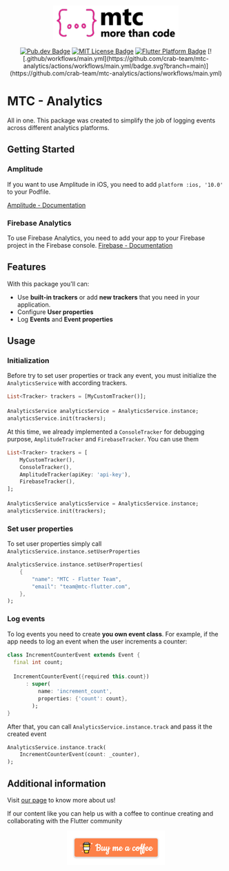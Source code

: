 <p align="center">
	<img src="https://raw.githubusercontent.com/crab-team/mtc-analytics/main/assets/mtc_logo.png" height="80" alt="MTC Logo" />
</p>

<p align="center">
    <a href="https://pub.dev/packages/mtc_analytics"><img src="https://img.shields.io/pub/v/mtc_analytics.svg" alt="Pub.dev Badge"></a>
    <a href="https://opensource.org/licenses/MIT"><img src="https://img.shields.io/badge/license-MIT-purple.svg" alt="MIT License Badge"></a>
    <a href="https://github.com/crab-team/mtc-analytics"><img src="https://img.shields.io/badge/platform-flutter-ff69b4.svg" alt="Flutter Platform Badge"></a>
    [![.github/workflows/main.yml](https://github.com/crab-team/mtc-analytics/actions/workflows/main.yml/badge.svg?branch=main)](https://github.com/crab-team/mtc-analytics/actions/workflows/main.yml)
</p>

# MTC - Analytics

All in one. This package was created to simplify the job of logging events across different analytics platforms.

## Getting Started

### Amplitude

If you want to use Amplitude in iOS, you need to add `platform :ios, '10.0'` to your Podfile.

[Amplitude - Documentation](https://www.docs.developers.amplitude.com/data/sdks/flutter/)

### Firebase Analytics

To use Firebase Analytics, you need to add your app to your Firebase project in the Firebase console.
[Firebase - Documentation](https://firebase.google.com/docs/analytics/get-started?platform=flutter)

## Features

With this package you'll can:

-   Use **built-in trackers** or add **new trackers** that you need in your application.
-   Configure **User properties**
-   Log **Events** and **Event properties**

## Usage

### Initialization

Before try to set user properties or track any event, you must initialize the `AnalyticsService` with according trackers.

```dart
List<Tracker> trackers = [MyCustomTracker()];

AnalyticsService analyticsService = AnalyticsService.instance;
analyticsService.init(trackers);
```

At this time, we already implemented a `ConsoleTracker` for debugging purpose, `AmplitudeTracker` and `FirebaseTracker`. You can use them

```dart
List<Tracker> trackers = [
    MyCustomTracker(),
    ConsoleTracker(),
    AmplitudeTracker(apiKey: 'api-key'),
    FirebaseTracker(),
];

AnalyticsService analyticsService = AnalyticsService.instance;
analyticsService.init(trackers);
```

### Set user properties

To set user properties simply call `AnalyticsService.instance.setUserProperties`

```dart
AnalyticsService.instance.setUserProperties(
    {
        "name": "MTC - Flutter Team",
        "email": "team@mtc-flutter.com",
    },
);
```

### Log events

To log events you need to create **you own event class**. For example, if the app needs to log an event when the user increments a counter:

```dart
class IncrementCounterEvent extends Event {
  final int count;

  IncrementCounterEvent({required this.count})
      : super(
          name: 'increment_count',
          properties: {'count': count},
        );
}
```

After that, you can call `AnalyticsService.instance.track` and pass it the created event

```dart
AnalyticsService.instance.track(
    IncrementCounterEvent(count: _counter),
);
```

## Additional information

Visit [our page](https://mtc-flutter.com) to know more about us!

If our content like you can help us with a coffee to continue creating and collaborating with the Flutter community
<br>

<p align="center">
    <a href="https://www.buymeacoffee.com/morethancode">
        <img src="https://raw.githubusercontent.com/crab-team/mtc-analytics/main/assets/bmc.png" height="80" alt="Buy a coffe button" />
    </a>
</p>
